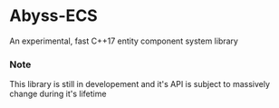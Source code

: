# Abyss-ECS
An experimental, fast C++17 entity component system library

### Note
This library is still in developement and it's API is subject to massively change during it's lifetime
